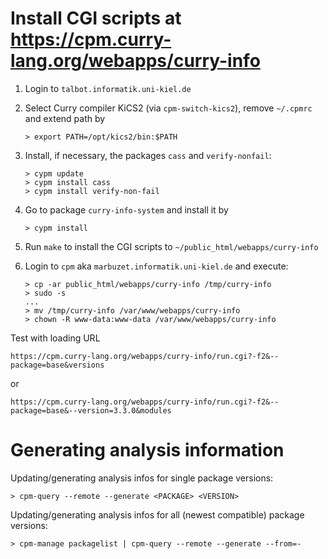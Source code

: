 Install CGI scripts at https://cpm.curry-lang.org/webapps/curry-info
====================================================================

1. Login to `talbot.informatik.uni-kiel.de`

2. Select Curry compiler KiCS2 (via `cpm-switch-kics2`), remove `~/.cpmrc`
   and extend path by

       > export PATH=/opt/kics2/bin:$PATH

3. Install, if necessary, the packages `cass` and `verify-nonfail`:

       > cypm update
       > cypm install cass
       > cypm install verify-non-fail

4. Go to package `curry-info-system` and install it by

       > cypm install

5. Run `make` to install the CGI scripts to `~/public_html/webapps/curry-info`

6. Login to `cpm` aka `marbuzet.informatik.uni-kiel.de` and execute:

       > cp -ar public_html/webapps/curry-info /tmp/curry-info
       > sudo -s
       ...
       > mv /tmp/curry-info /var/www/webapps/curry-info
       > chown -R www-data:www-data /var/www/webapps/curry-info

Test with loading URL

    https://cpm.curry-lang.org/webapps/curry-info/run.cgi?-f2&--package=base&versions

or

    https://cpm.curry-lang.org/webapps/curry-info/run.cgi?-f2&--package=base&--version=3.3.0&modules


Generating analysis information
===============================

Updating/generating analysis infos for single package versions:

    > cpm-query --remote --generate <PACKAGE> <VERSION>

Updating/generating analysis infos for all (newest compatible) package versions:

    > cpm-manage packagelist | cpm-query --remote --generate --from=-
